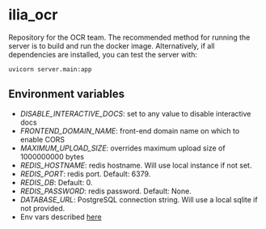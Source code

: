 # ilia_ocr
Repository for the OCR team. The recommended method for running the server is to build and run the docker image. Alternatively, if all dependencies are installed, you can test the server with:

```
uvicorn server.main:app
```

## Environment variables
  * *DISABLE_INTERACTIVE_DOCS*: set to any value to disable interactive docs
  * *FRONTEND_DOMAIN_NAME*: front-end domain name on which to enable CORS
  * *MAXIMUM_UPLOAD_SIZE*: overrides maximum upload size of 1000000000 bytes
  * *REDIS_HOSTNAME*: redis hostname. Will use local instance if not set.
  * *REDIS_PORT*: redis port. Default: 6379.
  * *REDIS_DB*: Default: 0.
  * *REDIS_PASSWORD*: redis password. Default: None.
  * *DATABASE_URL*: PostgreSQL connection string. Will use a local sqlite if not provided.
  * Env vars described [here](https://github.com/tiangolo/uvicorn-gunicorn-fastapi-docker#environment-variables)
  
